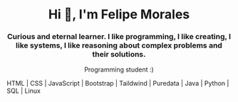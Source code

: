 <h1 align="center">Hi 👋, I'm Felipe Morales</h1>
<h3 align="center">Curious and eternal learner. I like programming, I like creating, I like systems, I like reasoning about complex problems and their solutions.</h3>

<p align="center">Programming student :)</p>

HTML | CSS | JavaScript | Bootstrap | Taildwind | Puredata | Java | Python | SQL | Linux
